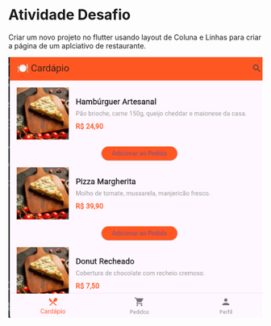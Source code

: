 # Atividade Desafio

Criar um novo projeto no flutter usando layout de Coluna e Linhas para criar a página de um aplciativo de restaurante.

![alt text](../TURMA-B/img/produtos_restaurante.png)